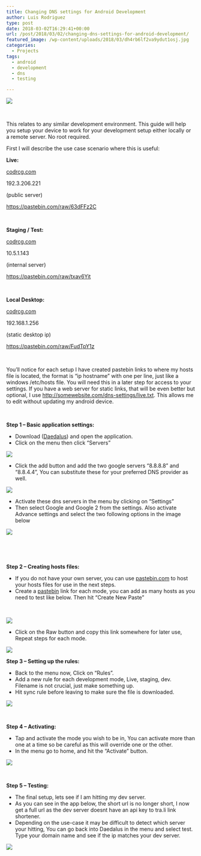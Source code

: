 ```yaml
---
title: Changing DNS settings for Android Development
author: Luis Rodriguez
type: post
date: 2018-03-02T16:29:41+00:00
url: /post/2018/03/02/changing-dns-settings-for-android-development/
featured_image: /wp-content/uploads/2018/03/dh4rb6lf2va9ydut1osj.jpg
categories:
  - Projects
tags:
  - android
  - development
  - dns
  - testing

---
```

![](/uploads/2018/03/ezgif-1-6db60a8e39-1.jpg)

&nbsp;

This relates to any similar development environment. This guide will help you setup your device to work for your development setup either locally or a remote server. No root required.

First I will describe the use case scenario where this is useful:

<!--more-->

**Live:**

[codrcg.com][2]

192.3.206.221

(public server)

https://pastebin.com/raw/63dFFz2C

&nbsp;

**Staging / Test:**

[codrcg.com][2]

10.5.1.143

(internal server)

https://pastebin.com/raw/txav6Yit

&nbsp;

**Local Desktop:**

[codrcg.com][2]

192.168.1.256

(static desktop ip)

https://pastebin.com/raw/FudTpY1z

&nbsp;

You&#8217;ll notice for each setup I have created pastebin links to where my hosts file is located, the format is &#8220;ip hostname&#8221; with one per line, just like a windows /etc/hosts file. You will need this in a later step for access to your settings. If you have a web server for static links, that will be even better but optional, I use http://somewebsite.com/dns-settings/live.txt. This allows me to edit without updating my android device.

&nbsp;

**Step 1 &#8211; Basic application settings:**

  * Download ([Daedalus][3]) and open the application.
  * Click on the menu then click &#8220;Servers&#8221;

![](/uploads/2018/03/photo_2018-03-02_10-35-15.jpg)

  * Click the add button and add the two google servers &#8220;8.8.8.8&#8221; and &#8220;8.8.4.4&#8221;, You can substitute these for your preferred DNS provider as well.

![](/uploads/2018/03/photo_2018-03-02_10-35-33-Copy.jpg)

  * Activate these dns servers in the menu by clicking on &#8220;Settings&#8221;
  * Then select Google and Google 2 from the settings. Also activate Advance settings and select the two following options in the image below

![](/uploads/2018/03/photo_2018-03-02_10-35-32.jpg)

&nbsp;

&nbsp;

**Step 2 &#8211; Creating hosts files:**

  * If you do not have your own server, you can use [pastebin.com][7] to host your hosts files for use in the next steps.
  * Create a [pastebin][7] link for each mode, you can add as many hosts as you need to test like below. Then hit &#8220;Create New Paste&#8221;

&nbsp;

![](/uploads/2018/03/pastebin.png)

  * Click on the Raw button and copy this link somewhere for later use, Repeat steps for each mode.

![](/uploads/2018/03/pastebin2.png)

**Step 3 &#8211; Setting up the rules:**

  * Back to the menu now, Click on &#8220;Rules&#8221;.
  * Add a new rule for each development mode, Live, staging, dev. Filename is not crucial, just make something up.
  * Hit sync rule before leaving to make sure the file is downloaded.

![](/uploads/2018/03/photo_2018-03-02_10-35-13-Copy.jpg)

&nbsp;

**Step 4 &#8211; Activating:**

  * Tap and activate the mode you wish to be in, You can activate more than one at a time so be careful as this will override one or the other.
  * In the menu go to home, and hit the &#8220;Activate&#8221; button.

![](/uploads/2018/03/photo_2018-03-02_10-35-08.jpg)

&nbsp;

**Step 5 &#8211; Testing:**

  * The final setup, lets see if I am hitting my dev server.
  * As you can see in the app below, the short url is no longer short, I now get a full url as the dev server doesnt have an api key to tra.li link shortener.
  * Depending on the use-case it may be difficult to detect which server your hitting, You can go back into Daedalus in the menu and select test. Type your domain name and see if the ip matches your dev server.

![](/uploads/2018/03/photo_2018-03-02_10-35-04.jpg)

 [1]: /uploads/2018/03/ezgif-1-6db60a8e39-1.jpg
 [2]: http://codrcg.com
 [3]: http://a.tra.li/SF9e
 [4]: /uploads/2018/03/photo_2018-03-02_10-35-15.jpg
 [5]: /uploads/2018/03/photo_2018-03-02_10-35-33-Copy.jpg
 [6]: /uploads/2018/03/photo_2018-03-02_10-35-32.jpg
 [7]: https://pastebin.com
 [8]: /uploads/2018/03/pastebin.png
 [9]: /uploads/2018/03/pastebin2.png
 [10]: /uploads/2018/03/photo_2018-03-02_10-35-13-Copy.jpg
 [11]: /uploads/2018/03/photo_2018-03-02_10-35-08.jpg
 [12]: /uploads/2018/03/photo_2018-03-02_10-35-04.jpg
